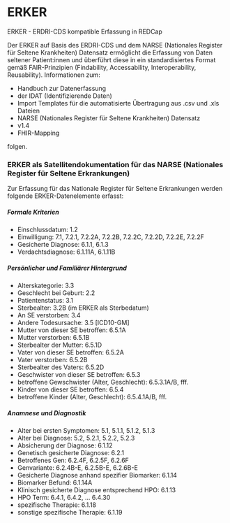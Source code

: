 # ERKER
ERKER - ERDRI-CDS kompatible Erfassung in REDCap

Der ERKER auf Basis des ERDRI-CDS und dem NARSE (Nationales Register für Seltene Krankheiten) Datensatz ermöglicht die Erfassung von Daten seltener Patient:innen und überführt diese in ein standardisiertes Format gemäß FAIR-Prinzipien (Findability, Accessability, Interoperability, Reusability). 
Informationen zum:
- Handbuch zur Datenerfassung
- der IDAT (Identifizierende Daten)
- Import Templates für die automatisierte Übertragung aus .csv und .xls Dateien
- NARSE (Nationales Register für Seltene Krankheiten) Datensatz
- v1.4 
- FHIR-Mapping
  
folgen. 

### ERKER als Satellitendokumentation für das NARSE (Nationales Register für Seltene Erkrankungen)

Zur Erfassung für das Nationale Register für Seltene Erkrankungen werden folgende ERKER-Datenelemente erfasst: 

##### Formale Kriterien
- Einschlussdatum: 1.2 
- Einwilligung: 7.1, 7.2.1, 7.2.2A, 7.2.2B, 7.2.2C, 7.2.2D, 7.2.2E, 7.2.2F
- Gesicherte Diagnose: 6.1.1, 6.1.3
- Verdachtsdiagnose: 6.1.11A, 6.1.11B

##### Persönlicher und Familiärer Hintergrund
- Alterskategorie: 3.3
- Geschlecht bei Geburt: 2.2
- Patientenstatus: 3.1
- Sterbealter: 3.2B (im ERKER als Sterbedatum)
- An SE verstorben: 3.4
- Andere Todesursache: 3.5 [ICD10-GM]
- Mutter von dieser SE betroffen: 6.5.1A
- Mutter verstorben: 6.5.1B
- Sterbealter der Mutter: 6.5.1D
- Vater von dieser SE betroffen: 6.5.2A
- Vater verstorben: 6.5.2B
- Sterbealter des Vaters: 6.5.2D
- Geschwister von dieser SE betroffen: 6.5.3
- betroffene Gewschwister (Alter, Geschlecht): 6.5.3.1A/B, fff.
- Kinder von dieser SE betroffen: 6.5.4
- betroffene Kinder (Alter, Geschlecht): 6.5.4.1A/B, fff.

##### Anamnese und Diagnostik
- Alter bei ersten Symptomen: 5.1, 5.1.1, 5.1.2, 5.1.3
- Alter bei Diagnose: 5.2, 5.2.1, 5.2.2, 5.2.3
- Absicherung der Diagnose: 6.1.12
- Genetisch gesicherte Diagnose: 6.2.1
- Betroffenes Gen: 6.2.4F, 6.2.5F, 6.2.6F
- Genvariante: 6.2.4B-E, 6.2.5B-E, 6.2.6B-E
- Gesicherte Diagnose anhand spezifier Biomarker: 6.1.14
- Biomarker Befund: 6.1.14A
- Klinisch gesicherte Diagnose entsprechend HPO: 6.1.13
- HPO Term: 6.4.1, 6.4.2, ... 6.4.30
- spezifische Therapie: 6.1.18
- sonstige spezifische Therapie: 6.1.19






